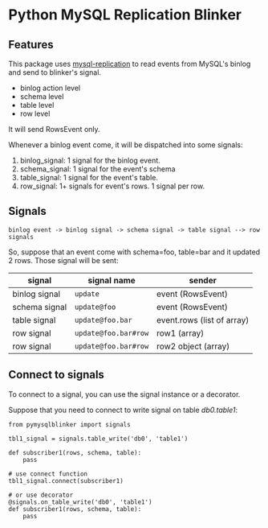 Python MySQL Replication Blinker
================================

Features
--------

This package uses [mysql-replication](https://github.com/noplay/python-mysql-replication) to read
events from MySQL's binlog and send to blinker's signal.

* binlog action level
* schema level
* table level
* row level

It will send RowsEvent only.

Whenever a binlog event come, it will be dispatched into some signals:

1. binlog_signal: 1 signal for the binlog event.
2. schema_signal: 1 signal for the event's schema
3. table_signal: 1 signal for the event's table.
4. row_signal: 1+ signals for event's rows. 1 signal per row.


Signals
-------

    binlog event -> binlog signal -> schema signal -> table signal --> row signals


So, suppose that an event come with schema=foo, table=bar and it updated 2 rows. Those signal will be sent:


|     signal    |     signal name      |           sender           |
| ------------- | -------------------- | -------------------------- |
| binlog signal | `update`             | event (RowsEvent)          |
| schema signal | `update@foo`         | event (RowsEvent)          |
| table signal  | `update@foo.bar`     | event.rows (list of array) |
| row signal    | `update@foo.bar#row` | row1  (array)              |
| row signal    | `update@foo.bar#row` | row2 object (array)        |


Connect to signals
------------------

To connect to a signal, you can use the signal instance or a decorator.

Suppose that you need to connect to write signal on table *db0.table1*:

    from pymysqlblinker import signals

    tbl1_signal = signals.table_write('db0', 'table1')

    def subscriber1(rows, schema, table):
        pass

    # use connect function
    tbl1_signal.connect(subscriber1)

    # or use decorator
    @signals.on_table_write('db0', 'table1')
    def subscriber1(rows, schema, table):
        pass


    